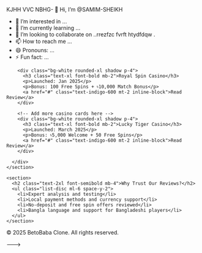 KJHH  VVC  NBHG- 👋 Hi, I’m @SAMIM-SHEIKH
- 👀 I’m interested in ...
- 🌱 I’m currently learning ...
- 💞️ I’m looking to collaborate on ..rrezfzc fvrft  htydfdqw .
- 📫 How to reach me ...
- 😄 Pronouns: ...
- ⚡ Fun fact: ...

<!---<!DOCTYPE html>
<html lang="en">
<head> sedgfrg aaf555yhb xdsff 
  <meta charset="U drtrt TF-8" />tytregm v sdggklkiyd55dsd fg
  <meta name="viewport" content="width=device-width, initial-scale=1.0"/>
  <title>New Online Casinos 2025</title>
  <script src="https://cdn.tailwindcss.com"></script>
</head>
<body class="bg-gray-100 font-sans text-gray-800">

  <header class="bg-indigo-600 text-white p-6">
    <div class="container mx-auto">
      <h1 class="text-3xl font-bold">Top Ne Online Casinos - 2025</h1>
      <p class="text-sm mt-1">Trusted reviews and expert ratings of the newest online casinos.</p>
    </div>
  </header>

  <main class="container mx-auto p-6">
    <section class="mb-10">
      <h2 class="text-2xl font-semibold mb-4">Top 5 New Casinos</h2>
      <div class="grid grid-cols-1 md:grid-cols-2 lg:grid-cols-3 gap-6">
        
        <!-- Example casino card -->
        <div class="bg-white rounded-xl shadow p-4">
          <h3 class="text-xl font-bold mb-2">Royal Spin Casino</h3>
          <p>Launched: Jan 2025</p>
          <p>Bonus: 100 Free Spins + ৳10,000 Match Bonus</p>
          <a href="#" class="text-indigo-600 mt-2 inline-block">Read Review</a>
        </div>

        <!-- Add more casino cards here -->
        <div class="bg-white rounded-xl shadow p-4">
          <h3 class="text-xl font-bold mb-2">Lucky Tiger Casino</h3>
          <p>Launched: March 2025</p>
          <p>Bonus: ৳5,000 Welcome + 50 Free Spins</p>
          <a href="#" class="text-indigo-600 mt-2 inline-block">Read Review</a>
        </div>

      </div>
    </section>

    <section>
      <h2 class="text-2xl font-semibold mb-4">Why Trust Our Reviews?</h2>
      <ul class="list-disc ml-6 space-y-2">
        <li>Expert analysis and testing</li>
        <li>Local payment methods and currency support</li>
        <li>No-deposit and free spin offers reviewed</li>
        <li>Bangla language and support for Bangladeshi players</li>
      </ul>
    </section>
  </main>

  <footer class="bg-indigo-700 text-white p-4 text-center mt-10">
    <p>&copy; 2025 BetoBaba Clone. All rights reserved.</p>
  </footer>

</body>
</html>

--->
